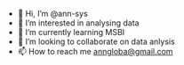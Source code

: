 - 👋 Hi, I’m @ann-sys
- 👀 I’m interested in analysing data
- 🌱 I’m currently learning MSBI
- 💞️ I’m looking to collaborate on data anlysis
- 📫 How to reach me anngloba@gmail.com

<!---
ann-sys/ann-sys is a ✨ special ✨ repository because its `README.md` (this file) appears on your GitHub profile.
You can click the Preview link to take a look at your changes.
--->
